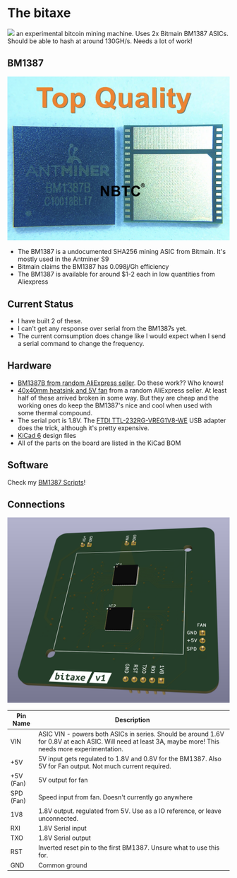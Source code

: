 # The bitaxe
![](doc/assembled.png)
an experimental bitcoin mining machine. Uses 2x Bitmain BM1387 ASICs. Should be able to hash at around 130GH/s. Needs a lot of work!

## BM1387
![bm1387 pic](doc/bm1387.png)

- The BM1387 is a undocumented SHA256 mining ASIC from Bitmain. It's mostly used in the Antminer S9
- Bitmain claims the BM1387 has 0.098j/Gh efficiency
- The BM1387 is available for around $1-2 each in low quantities from Aliexpress

## Current Status
- I have built 2 of these.
- I can't get any response over serial from the BM1387s yet.
- The current comsumption does change like I would expect when I send a serial command to change the frequency.

## Hardware
- [BM1387B from random AliExpress seller](https://www.aliexpress.com/item/2251832867687077.html). Do these work?? Who knows!
- [40x40mm heatsink and 5V fan](https://www.aliexpress.com/item/2251832861666365.html) from a random AliExpress seller. At least half of these arrived broken in some way. But they are cheap and the working ones do keep the BM1387's nice and cool when used with some thermal compound.
- The serial port is 1.8V. The [FTDI TTL-232RG-VREG1V8-WE](https://www.digikey.com/en/products/detail/ftdi,-future-technology-devices-international-ltd/TTL-232RG-VREG1V8-WE/2441359) USB adapter does the trick, although it's pretty expensive.
- [KiCad 6](https://www.kicad.org) design files
- All of the parts on the board are listed in the KiCad BOM

## Software
Check my [BM1387 Scripts](https://github.com/skot/bm1387_scripts)!

## Connections
![](doc/render.png)

| Pin Name     | Description |
| ----------- | ----------- |
| VIN      | ASIC VIN - powers both ASICs in series. Should be around 1.6V for 0.8V at each ASIC. Will need at least 3A, maybe more! This needs more experimentation.       |
| +5V   | 5V input gets regulated to 1.8V and 0.8V for the BM1387. Also 5V for Fan output. Not much current required.        |
| +5V (Fan)   | 5V output for fan        |
| SPD (Fan)   | Speed input from fan. Doesn't currently go anywhere        |
| 1V8   | 1.8V output. regulated from 5V. Use as a IO reference, or leave unconnected.       |
| RXI   | 1.8V Serial input        |
| TXO   | 1.8V Serial output        |
| RST   | Inverted reset pin to the first BM1387. Unsure what to use this for.        |
| GND   | Common ground        |